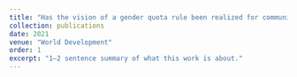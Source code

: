 ```yaml
---
title: "Has the vision of a gender quota rule been realized for community-based water management committees in Kenya?"
collection: publications
date: 2021
venue: "World Development"
order: 1
excerpt: "1–2 sentence summary of what this work is about."
---
```

